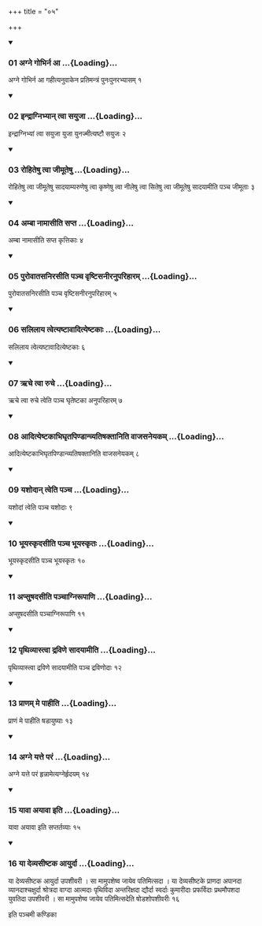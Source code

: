 +++
title = "०५"

+++

<div class="js_include" includetitle="true" newlevelforh1="3" unfilled="" url="/vedAH_yajuH/taittirIyam/sUtram/ApastambaH/shrautam/vishvAsa-prastutiH/17/05/01_agne_gobhirna_A.md">
<details open><summary><h3>01 अग्ने गोभिर्न आ ...{Loading}...</h3></summary>

अग्ने गोभिर्न आ गहीत्यनुवाकेन प्रतिमन्त्रं पुनःपुनरभ्यासम् १
</details>
</div>


<div class="js_include" includetitle="true" newlevelforh1="3" unfilled="" url="/vedAH_yajuH/taittirIyam/sUtram/ApastambaH/shrautam/vishvAsa-prastutiH/17/05/02_indrAgnibhyAn_tvA_sayujA.md">
<details open><summary><h3>02 इन्द्राग्निभ्यान् त्वा सयुजा ...{Loading}...</h3></summary>

इन्द्राग्निभ्यां त्वा सयुजा युजा युनज्मीत्यष्टौ सयुजः २
</details>
</div>


<div class="js_include" includetitle="true" newlevelforh1="3" unfilled="" url="/vedAH_yajuH/taittirIyam/sUtram/ApastambaH/shrautam/vishvAsa-prastutiH/17/05/03_rohiteShu_tvA_jImUteShu.md">
<details open><summary><h3>03 रोहितेषु त्वा जीमूतेषु ...{Loading}...</h3></summary>

रोहितेषु त्वा जीमूतेषु सादयाम्यरुणेषु त्वा कृष्णेषु त्वा नीलेषु त्वा सितेषु त्वा जीमूतेषु सादयामीति पञ्च जीमूताः ३
</details>
</div>


<div class="js_include" includetitle="true" newlevelforh1="3" unfilled="" url="/vedAH_yajuH/taittirIyam/sUtram/ApastambaH/shrautam/vishvAsa-prastutiH/17/05/04_ambA_nAmAsIti_sapta.md">
<details open><summary><h3>04 अम्बा नामासीति सप्त ...{Loading}...</h3></summary>

अम्बा नामासीति सप्त कृत्तिकाः ४
</details>
</div>


<div class="js_include" includetitle="true" newlevelforh1="3" unfilled="" url="/vedAH_yajuH/taittirIyam/sUtram/ApastambaH/shrautam/vishvAsa-prastutiH/17/05/05_purovAtasanirasIti_pancha_vRShTisanIranuparihAram.md">
<details open><summary><h3>05 पुरोवातसनिरसीति पञ्च वृष्टिसनीरनुपरिहारम् ...{Loading}...</h3></summary>

पुरोवातसनिरसीति पञ्च वृष्टिसनीरनुपरिहारम् ५
</details>
</div>


<div class="js_include" includetitle="true" newlevelforh1="3" unfilled="" url="/vedAH_yajuH/taittirIyam/sUtram/ApastambaH/shrautam/vishvAsa-prastutiH/17/05/06_salilAya_tvetyaShTAvAdityeShTakAH.md">
<details open><summary><h3>06 सलिलाय त्वेत्यष्टावादित्येष्टकाः ...{Loading}...</h3></summary>

सलिलाय त्वेत्यष्टावादित्येष्टकाः ६
</details>
</div>


<div class="js_include" includetitle="true" newlevelforh1="3" unfilled="" url="/vedAH_yajuH/taittirIyam/sUtram/ApastambaH/shrautam/vishvAsa-prastutiH/17/05/07_Rche_tvA_ruche.md">
<details open><summary><h3>07 ऋचे त्वा रुचे ...{Loading}...</h3></summary>

ऋचे त्वा रुचे त्वेति पञ्च घृतेष्टका अनुपरिहारम् ७
</details>
</div>


<div class="js_include" includetitle="true" newlevelforh1="3" unfilled="" url="/vedAH_yajuH/taittirIyam/sUtram/ApastambaH/shrautam/vishvAsa-prastutiH/17/05/08_AdityeShTakAbhighRtapiNDAnvyatiShaktAniti_vAjasaneyakam.md">
<details open><summary><h3>08 आदित्येष्टकाभिघृतपिण्डान्व्यतिषक्तानिति वाजसनेयकम् ...{Loading}...</h3></summary>

आदित्येष्टकाभिघृतपिण्डान्व्यतिषक्तानिति वाजसनेयकम् ८
</details>
</div>


<div class="js_include" includetitle="true" newlevelforh1="3" unfilled="" url="/vedAH_yajuH/taittirIyam/sUtram/ApastambaH/shrautam/vishvAsa-prastutiH/17/05/09_yashodAn_tveti_pancha.md">
<details open><summary><h3>09 यशोदान् त्वेति पञ्च ...{Loading}...</h3></summary>

यशोदां त्वेति पञ्च यशोदाः ९
</details>
</div>


<div class="js_include" includetitle="true" newlevelforh1="3" unfilled="" url="/vedAH_yajuH/taittirIyam/sUtram/ApastambaH/shrautam/vishvAsa-prastutiH/17/05/10_bhUyaskRdasIti_pancha_bhUyaskRtaH.md">
<details open><summary><h3>10 भूयस्कृदसीति पञ्च भूयस्कृतः ...{Loading}...</h3></summary>

भूयस्कृदसीति पञ्च भूयस्कृतः १०
</details>
</div>


<div class="js_include" includetitle="true" newlevelforh1="3" unfilled="" url="/vedAH_yajuH/taittirIyam/sUtram/ApastambaH/shrautam/vishvAsa-prastutiH/17/05/11_apsuShadasIti_panchAgnirUpANi.md">
<details open><summary><h3>11 अप्सुषदसीति पञ्चाग्निरूपाणि ...{Loading}...</h3></summary>

अप्सुषदसीति पञ्चाग्निरूपाणि ११
</details>
</div>


<div class="js_include" includetitle="true" newlevelforh1="3" unfilled="" url="/vedAH_yajuH/taittirIyam/sUtram/ApastambaH/shrautam/vishvAsa-prastutiH/17/05/12_pRthivyAstvA_draviNe_sAdayAmIti.md">
<details open><summary><h3>12 पृथिव्यास्त्वा द्रविणे सादयामीति ...{Loading}...</h3></summary>

पृथिव्यास्त्वा द्रविणे सादयामीति पञ्च द्रविणोदाः १२
</details>
</div>


<div class="js_include" includetitle="true" newlevelforh1="3" unfilled="" url="/vedAH_yajuH/taittirIyam/sUtram/ApastambaH/shrautam/vishvAsa-prastutiH/17/05/13_prANam_me_pAhIti.md">
<details open><summary><h3>13 प्राणम् मे पाहीति ...{Loading}...</h3></summary>

प्राणं मे पाहीति षडायुष्याः १३
</details>
</div>


<div class="js_include" includetitle="true" newlevelforh1="3" unfilled="" url="/vedAH_yajuH/taittirIyam/sUtram/ApastambaH/shrautam/vishvAsa-prastutiH/17/05/14_agne_yatte_paraM.md">
<details open><summary><h3>14 अग्ने यत्ते परं ...{Loading}...</h3></summary>

अग्ने यत्ते परं हृन्नामेत्यग्नेर्हृदयम् १४
</details>
</div>


<div class="js_include" includetitle="true" newlevelforh1="3" unfilled="" url="/vedAH_yajuH/taittirIyam/sUtram/ApastambaH/shrautam/vishvAsa-prastutiH/17/05/15_yAvA_ayAvA_iti.md">
<details open><summary><h3>15 यावा अयावा इति ...{Loading}...</h3></summary>

यावा अयावा इति सप्तर्तव्याः १५
</details>
</div>


<div class="js_include" includetitle="true" newlevelforh1="3" unfilled="" url="/vedAH_yajuH/taittirIyam/sUtram/ApastambaH/shrautam/vishvAsa-prastutiH/17/05/16_yA_devyasIShTaka_AyurdA.md">
<details open><summary><h3>16 या देव्यसीष्टक आयुर्दा ...{Loading}...</h3></summary>

या देव्यसीष्टक आयुर्दा उपशीवरी । सा मामुपशेष्व जायेव पतिमित्सदा । या देव्यसीष्टके प्राणदा अपानदा व्यानदाश्चक्षुर्दा श्रोत्रदा वाग्दा आत्मदाः पृथिविदा अन्तरिक्षदा द्यौर्दा स्वर्दाः कुमारीदाः प्रफर्विदाः प्रथमौपशदा युवतिदा उपशीवरी । सा मामुपशेष्व जायेव पतिमित्सदेति षोडशोपशीवरीः १६
</details>
</div>



  
इति पञ्चमी कण्डिका 
